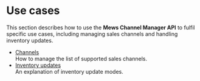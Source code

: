 # Use cases

This section describes how to use the __Mews Channel Manager API__ to fulfil specific use cases, including managing sales channels and handling inventory updates.

* [Channels](channels.md)<br>How to manage the list of supported sales channels.
* [Inventory updates](inventory-updates.md)<br>An explanation of inventory update modes.
